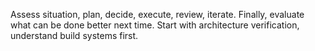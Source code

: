 Assess situation, plan, decide, execute, review, iterate. Finally, evaluate what can be done better next time. Start with architecture verification, understand build systems first.
